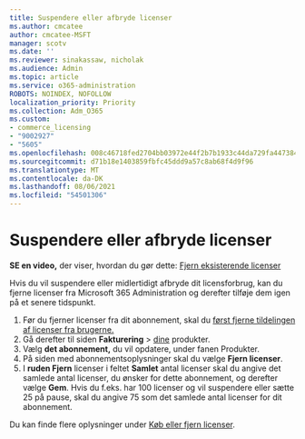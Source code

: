 ```yaml
---
title: Suspendere eller afbryde licenser
ms.author: cmcatee
author: cmcatee-MSFT
manager: scotv
ms.date: ''
ms.reviewer: sinakassaw, nicholak
ms.audience: Admin
ms.topic: article
ms.service: o365-administration
ROBOTS: NOINDEX, NOFOLLOW
localization_priority: Priority
ms.collection: Adm_O365
ms.custom:
- commerce_licensing
- "9002927"
- "5605"
ms.openlocfilehash: 008c46718fed2704bb03972e44f2b7b1933c44da729fa4473841939cc5caed51
ms.sourcegitcommit: d71b18e1403859fbfc45ddd9a57c8ab68f4d9f96
ms.translationtype: MT
ms.contentlocale: da-DK
ms.lasthandoff: 08/06/2021
ms.locfileid: "54501306"
---
```

# <a name="suspend-or-pause-licenses"></a>Suspendere eller afbryde licenser

**SE en video,** der viser, hvordan du gør dette: [Fjern eksisterende licenser](https://go.microsoft.com/fwlink/p/?linkid=2154938)

Hvis du vil suspendere eller midlertidigt afbryde dit licensforbrug, kan du fjerne licenser fra Microsoft 365 Administration og derefter tilføje dem igen på et senere tidspunkt.

1. Før du fjerner licenser fra dit abonnement, skal du [først fjerne tildelingen af licenser fra brugerne.](/microsoft-365/admin/manage/remove-licenses-from-users)
2. Gå derefter til siden **Fakturering**  >  [dine](https://go.microsoft.com/fwlink/p/?linkid=842054) produkter.
3. Vælg **det abonnement,** du vil opdatere, under fanen Produkter.
4. På siden med abonnementsoplysninger skal du vælge **Fjern licenser**.
5. I **ruden Fjern** licenser i feltet **Samlet** antal licenser skal du angive det samlede antal licenser, du ønsker for dette abonnement, og derefter vælge **Gem**. Hvis du f.eks. har 100 licenser og vil suspendere eller sætte 25 på pause, skal du angive 75 som det samlede antal licenser for dit abonnement.

Du kan finde flere oplysninger under [Køb eller fjern licenser](/microsoft-365/commerce/licenses/buy-licenses).